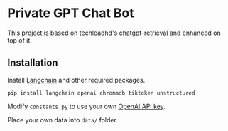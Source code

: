 # Private GPT Chat Bot
This project is based on techleadhd's [chatgpt-retrieval](https://github.com/techleadhd/chatgpt-retrieval) and enhanced on top of it. 

## Installation
Install [Langchain](https://github.com/hwchase17/langchain) and other required packages.
```
pip install langchain openai chromadb tiktoken unstructured
```
Modify `constants.py` to use your own [OpenAI API key](https://platform.openai.com/account/api-keys).

Place your own data into `data/` folder.
